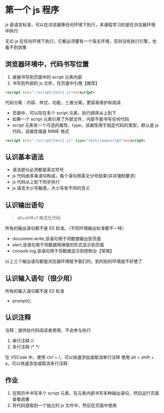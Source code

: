 # 第一个 js 程序

js 是语言标准，可以在浏览器等任何环境下执行，本课程学习的是在浏览器环境中执行

无论 js 在任何环境下执行，它都必须要有一个宿主环境，否则没有执行引擎，也看不到效果

## 浏览器环境中，代码书写位置

1. 直接书写到页面中的 script 元素内部
2. 书写到外部的 js 文件，在页面中引用【推荐】

```html
<script src="./script/test1.js"></script>
```

代码分离：内容、样式、功能，三者分离，更容易维护和阅读

- 页面中，可以存在多个 script 元素，执行顺序从上到下
- 如果一个 script 元素引用了外部文件，内部不能书写任何代码
- script 元素有一个可选的属性，type，该属性用于指定代码的类型，默认是 js 代码，该属性值是 MIME 格式

```html
<script src="./script/test1.js" type="text/javascript"></script>
```

## 认识基本语法

- 语法部分必须都是英文符号
- js 代码由多条语句构成，每个语句用英文分号结束(并非强制要求)
- js 代码从上到下同步执行
- js 语言大小写敏感，大小写有不同的含义

## 认识输出语句

> alt+shift+f 格式化代码

所有的输出语句都不是 ES 标准。（不同环境输出标准都不一样）

- document.write,该语句用于将数据输出到页面
- alert,该语句用于将数据用弹窗的形式显示到页面
- console.log,该语句用于将数据显示到控制台【常用】

以上三个输出语句都是浏览器环境赋予我们的，到的别的环境就不好使了

## 认识输入语句（很少用）

所有的输入语句都不是 ES 标准

- prompt();

## 认识注释

注释：提供给代码阅读者使用，不会参与执行

1. 单行注释 //
2. 多行注释 /\* \*/

在 VSCode 中，使用 ctrl + /，可以快速添加或取消单行注释
使用 alt + shift + a，可以快速添加或取消多行注释

## 作业

1. 在网页中书写多个 script 元素，在元素内部书写多种输出语句，然后运行页面查看效果
2. 将代码提取到一个独立的 js 文件中，然后在页面中使用

